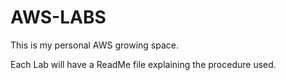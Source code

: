 # AWS-LABS
This is my personal AWS growing space. 

Each Lab will have a ReadMe file explaining the procedure used.

